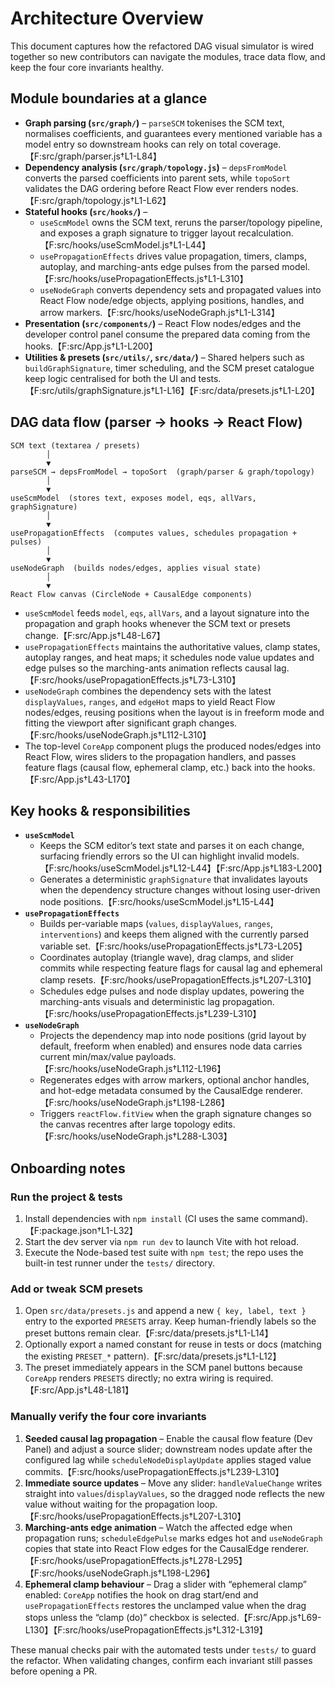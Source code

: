 # Architecture Overview

This document captures how the refactored DAG visual simulator is wired together so new contributors can navigate the modules, trace data flow, and keep the four core invariants healthy.

## Module boundaries at a glance
- **Graph parsing (`src/graph/`)** – `parseSCM` tokenises the SCM text, normalises coefficients, and guarantees every mentioned variable has a model entry so downstream hooks can rely on total coverage.【F:src/graph/parser.js†L1-L84】
- **Dependency analysis (`src/graph/topology.js`)** – `depsFromModel` converts the parsed coefficients into parent sets, while `topoSort` validates the DAG ordering before React Flow ever renders nodes.【F:src/graph/topology.js†L1-L62】
- **Stateful hooks (`src/hooks/`)** –
  - `useScmModel` owns the SCM text, reruns the parser/topology pipeline, and exposes a graph signature to trigger layout recalculation.【F:src/hooks/useScmModel.js†L1-L44】
  - `usePropagationEffects` drives value propagation, timers, clamps, autoplay, and marching-ants edge pulses from the parsed model.【F:src/hooks/usePropagationEffects.js†L1-L310】
  - `useNodeGraph` converts dependency sets and propagated values into React Flow node/edge objects, applying positions, handles, and arrow markers.【F:src/hooks/useNodeGraph.js†L1-L314】
- **Presentation (`src/components/`)** – React Flow nodes/edges and the developer control panel consume the prepared data coming from the hooks.【F:src/App.js†L1-L200】
- **Utilities & presets (`src/utils/`, `src/data/`)** – Shared helpers such as `buildGraphSignature`, timer scheduling, and the SCM preset catalogue keep logic centralised for both the UI and tests.【F:src/utils/graphSignature.js†L1-L16】【F:src/data/presets.js†L1-L20】

## DAG data flow (parser → hooks → React Flow)
```
SCM text (textarea / presets)
        │
        ▼
parseSCM → depsFromModel → topoSort  (graph/parser & graph/topology)
        │
        ▼
useScmModel  (stores text, exposes model, eqs, allVars, graphSignature)
        │
        ▼
usePropagationEffects  (computes values, schedules propagation + pulses)
        │
        ▼
useNodeGraph  (builds nodes/edges, applies visual state)
        │
        ▼
React Flow canvas (CircleNode + CausalEdge components)
```
- `useScmModel` feeds `model`, `eqs`, `allVars`, and a layout signature into the propagation and graph hooks whenever the SCM text or presets change.【F:src/App.js†L48-L67】
- `usePropagationEffects` maintains the authoritative values, clamp states, autoplay ranges, and heat maps; it schedules node value updates and edge pulses so the marching-ants animation reflects causal lag.【F:src/hooks/usePropagationEffects.js†L73-L310】
- `useNodeGraph` combines the dependency sets with the latest `displayValues`, `ranges`, and `edgeHot` maps to yield React Flow nodes/edges, reusing positions when the layout is in freeform mode and fitting the viewport after significant graph changes.【F:src/hooks/useNodeGraph.js†L112-L310】
- The top-level `CoreApp` component plugs the produced nodes/edges into React Flow, wires sliders to the propagation handlers, and passes feature flags (causal flow, ephemeral clamp, etc.) back into the hooks.【F:src/App.js†L43-L170】

## Key hooks & responsibilities
- **`useScmModel`**
  - Keeps the SCM editor’s text state and parses it on each change, surfacing friendly errors so the UI can highlight invalid models.【F:src/hooks/useScmModel.js†L12-L44】【F:src/App.js†L183-L200】
  - Generates a deterministic `graphSignature` that invalidates layouts when the dependency structure changes without losing user-driven node positions.【F:src/hooks/useScmModel.js†L15-L44】
- **`usePropagationEffects`**
  - Builds per-variable maps (`values`, `displayValues`, `ranges`, `interventions`) and keeps them aligned with the currently parsed variable set.【F:src/hooks/usePropagationEffects.js†L73-L205】
  - Coordinates autoplay (triangle wave), drag clamps, and slider commits while respecting feature flags for causal lag and ephemeral clamp resets.【F:src/hooks/usePropagationEffects.js†L207-L310】
  - Schedules edge pulses and node display updates, powering the marching-ants visuals and deterministic lag propagation.【F:src/hooks/usePropagationEffects.js†L239-L310】
- **`useNodeGraph`**
  - Projects the dependency map into node positions (grid layout by default, freeform when enabled) and ensures node data carries current min/max/value payloads.【F:src/hooks/useNodeGraph.js†L112-L196】
  - Regenerates edges with arrow markers, optional anchor handles, and hot-edge metadata consumed by the CausalEdge renderer.【F:src/hooks/useNodeGraph.js†L198-L286】
  - Triggers `reactFlow.fitView` when the graph signature changes so the canvas recentres after large topology edits.【F:src/hooks/useNodeGraph.js†L288-L303】

## Onboarding notes
### Run the project & tests
1. Install dependencies with `npm install` (CI uses the same command).【F:package.json†L1-L32】
2. Start the dev server via `npm run dev` to launch Vite with hot reload.
3. Execute the Node-based test suite with `npm test`; the repo uses the built-in test runner under the `tests/` directory.

### Add or tweak SCM presets
1. Open `src/data/presets.js` and append a new `{ key, label, text }` entry to the exported `PRESETS` array. Keep human-friendly labels so the preset buttons remain clear.【F:src/data/presets.js†L1-L14】
2. Optionally export a named constant for reuse in tests or docs (matching the existing `PRESET_*` pattern).【F:src/data/presets.js†L1-L12】
3. The preset immediately appears in the SCM panel buttons because `CoreApp` renders `PRESETS` directly; no extra wiring is required.【F:src/App.js†L48-L181】

### Manually verify the four core invariants
1. **Seeded causal lag propagation** – Enable the causal flow feature (Dev Panel) and adjust a source slider; downstream nodes update after the configured lag while `scheduleNodeDisplayUpdate` applies staged value commits.【F:src/hooks/usePropagationEffects.js†L239-L310】
2. **Immediate source updates** – Move any slider: `handleValueChange` writes straight into `values`/`displayValues`, so the dragged node reflects the new value without waiting for the propagation loop.【F:src/hooks/usePropagationEffects.js†L207-L310】
3. **Marching-ants edge animation** – Watch the affected edge when propagation runs; `scheduleEdgePulse` marks edges hot and `useNodeGraph` copies that state into React Flow edges for the CausalEdge renderer.【F:src/hooks/usePropagationEffects.js†L278-L295】【F:src/hooks/useNodeGraph.js†L198-L296】
4. **Ephemeral clamp behaviour** – Drag a slider with “ephemeral clamp” enabled: `CoreApp` notifies the hook on drag start/end and `usePropagationEffects` restores the unclamped value when the drag stops unless the “clamp (do)” checkbox is selected.【F:src/App.js†L69-L130】【F:src/hooks/usePropagationEffects.js†L312-L319】

These manual checks pair with the automated tests under `tests/` to guard the refactor. When validating changes, confirm each invariant still passes before opening a PR.
